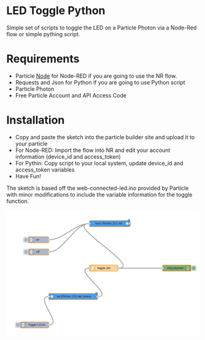 # LED Toggle Python

Simple set of scripts to toggle the LED on a Particle Photon via a Node-Red flow or simple pything script. 

# Requirements
- Particle [Node](https://www.npmjs.com/package/node-red-contrib-particle) for Node-RED if you are going to use the NR flow.
- Requests and Json for Python if you are going to use Python script
- Particle Photon
- Free Particle Account and API Access Code

# Installation
- Copy and paste the sketch into the particle builder site and upload it to your particle
- For Node-RED: Import the flow into NR and edit your account information (device_id and access_token)
- For Pythin: Copy script to your local system, update device_id and access_token variables
- Have Fun!

The sketch is based off the web-connected-led.ino provided by Particle with minor modifications to include
the variable information for the toggle function.
<br><br>
![alt tag](https://github.com/rjsears/Particle-Photon-Examples/blob/master/LED-Toggle_Python/Node-Red_Photon.png?raw=true)


